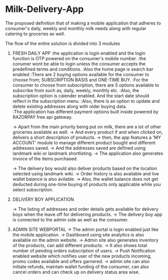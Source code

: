 # Milk-Delivery-App
The proposed definition that of making a mobile application that adheres to consumer's daily, weekly and monthly
milk needs along with regular catering to groceries as well.

The flow of the entire solution is divided into 3 modules 
1. FRESH DAILY APP 
	:the application is login enabled and the login function is OTP powered on the consumer's mobile number.
	:the conumer wont be able to login unless the consumer accepts the predefined terms and conditions.
	:Also the home page is search bar enabled 
	:There are 2 buying options available for the consumer to choose from; SUBSCRIPTION BASIS and ONE-TIME BUY.
	:For the consumer to choose from subscription, there are 5 options available to subscribe from such as, daily, weekly, monthly etc.
	:Also, the subscription option is calender enabled. And the start date should reflect in the subscription menu.
	:Also, there is an option to update and delete existing addresses along with older buying data.  
	:The application has different payment options built inside powered by RAZORPAY free api gateway.

    -> Apart from the main priority being put on milk, there are a lot of other groceries available as well.
    -> And every product if and when clicked on, delivers a short description of products.
    -> then, the app features a 'MY ACCOUNT' module to manage different product bought and different addresses saved.
    -> And the addresses saved are defined using landmark wiki or landmark shortlisting. 
    -> The application also generates invoice of the items purchased.

    -> The delivery boy would also deliver products based on the location selected using landmark wiki.
    -> Order history is also available and live wallet balance is also avilable.
    -> Also, the wallet balance does not get deducted during one-time buying of products only applicable while you select subscription.

2. DELIVERY BOY APPLICATION

	-> The listing of addresses and order details gets available for delivery boys when the leave off for delivering products.
	-> The delivery boy app is connected to the admin side as well as the consumer.

3. ADMIN SITE WEBPORTAL
	-> The admin portal is login enabled just like the mobile application.
 	-> Dashboard using site analytics is also available on the admin website.
	-> Admin site also generates inventory of the products, can add different products.
	-> It also shows total number of pending orders subscription of users.
	-> Push Notification enabled website which notifies user of the new products incoming, promo codes available and offers garnered.
	-> admin site can also initiate refunds, maintain wallet funding of the consumer, can also cancel orders and can check up on delivery status area wise.  



